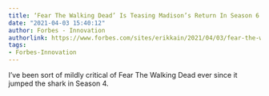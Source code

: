 ```yaml
---
title: ‘Fear The Walking Dead’ Is Teasing Madison’s Return In Season 6
date: "2021-04-03 15:40:12"
author: Forbes - Innovation
authorlink: https://www.forbes.com/sites/erikkain/2021/04/03/fear-the-walking-dead-is-teasing-madisons-return-in-season-6/
tags:
- Forbes-Innovation
---
```

I’ve been sort of mildly critical of Fear The Walking Dead ever since it jumped the shark in Season 4.
